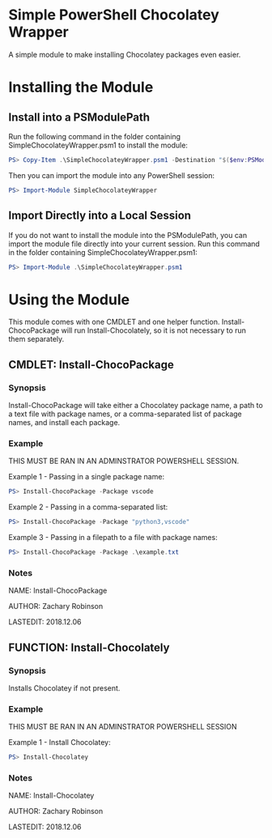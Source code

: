 # Simple PowerShell Chocolatey Wrapper
A simple module to make installing Chocolatey packages even easier.

# Installing the Module
## Install into a PSModulePath
Run the following command in the folder containing SimpleChocolateyWrapper.psm1 to install the module:
```powershell
PS> Copy-Item .\SimpleChocolateyWrapper.psm1 -Destination "$($env:PSModulePath.split(';')[0])\SimpleChocolateyWrapper\SimpleChocolateyWrapper.psm1" -Force
```
Then you can import the module into any PowerShell session:
```powershell
PS> Import-Module SimpleChocolateyWrapper
```
## Import Directly into a Local Session
If you do not want to install the module into the PSModulePath, you can import the module file directly into your current session. Run this command in the folder containing SimpleChocolateyWrapper.psm1:
```powershell
PS> Import-Module .\SimpleChocolateyWrapper.psm1
```

# Using the Module
This module comes with one CMDLET and one helper function. Install-ChocoPackage will run Install-Chocolately, so it is not necessary to run them separately.

## CMDLET: Install-ChocoPackage
### Synopsis 
Install-ChocoPackage will take either a Chocolatey package name, a path to a text file with package names, or a 
comma-separated list of package names, and install each package.
### Example 
THIS MUST BE RAN IN AN ADMINSTRATOR POWERSHELL SESSION.

Example 1 - Passing in a single package name:
```powershell
PS> Install-ChocoPackage -Package vscode
```

Example 2 - Passing in a comma-separated list:
```powershell
PS> Install-ChocoPackage -Package "python3,vscode"
```

Example 3 - Passing in a filepath to a file with package names:
```powershell
PS> Install-ChocoPackage -Package .\example.txt
```

### Notes 
NAME: Install-ChocoPackage

AUTHOR: Zachary Robinson

LASTEDIT: 2018.12.06

## FUNCTION: Install-Chocolately
### Synopsis 
Installs Chocolatey if not present.
### Example 
THIS MUST BE RAN IN AN ADMINSTRATOR POWERSHELL SESSION

Example 1 - Install Chocolatey:
```powershell
PS> Install-Chocolatey
```
### Notes 
NAME: Install-Chocolatey

AUTHOR: Zachary Robinson

LASTEDIT: 2018.12.06